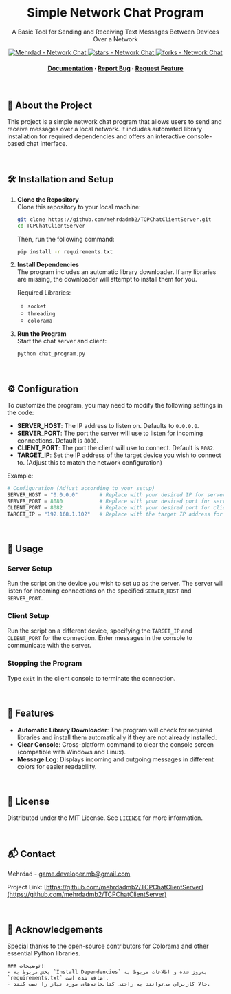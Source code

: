 <!-- بخش مرکزی توضیحات و مشخصات پروژه -->
<div align="center">
  
  <!-- عنوان پروژه -->
  <h1> Simple Network Chat Program </h1>
  <p> A Basic Tool for Sending and Receiving Text Messages Between Devices Over a Network </p>

  <!-- بخش باج‌ها (Badges) -->
  <a href="https://github.com/mehrdadmb2/TCPChatClientServer" title="Go to GitHub repo">
    <img src="https://img.shields.io/static/v1?label=Mehrdad&message=Network-Chat&color=blue&logo=github" alt="Mehrdad - Network Chat">
  </a>
  <a href="https://github.com/mehrdadmb2/TCPChatClientServer">
    <img src="https://img.shields.io/github/stars/mehrdadmb2/TCPChatClientServer?style=social" alt="stars - Network Chat">
  </a>
  <a href="https://github.com/mehrdadmb2/TCPChatClientServer">
    <img src="https://img.shields.io/github/forks/mehrdadmb2/TCPChatClientServer?style=social" alt="forks - Network Chat">
  </a>

  <!-- لینک‌های سریع -->
  <h4>
    <a href="https://github.com/mehrdadmb2/TCPChatClientServer/wiki">Documentation</a>
    <span> · </span>
    <a href="https://github.com/mehrdadmb2/TCPChatClientServer/issues">Report Bug</a>
    <span> · </span>
    <a href="https://github.com/mehrdadmb2/TCPChatClientServer/issues">Request Feature</a>
  </h4>
</div>

<br />

<!-- معرفی پروژه -->
## :star2: About the Project

This project is a simple network chat program that allows users to send and receive messages over a local network. It includes automated library installation for required dependencies and offers an interactive console-based chat interface.

<div>&nbsp;</div>

<!-- بخش راه‌اندازی پروژه -->
## 🛠️ Installation and Setup

1. **Clone the Repository**  
   Clone this repository to your local machine:
   ```bash
   git clone https://github.com/mehrdadmb2/TCPChatClientServer.git
   cd TCPChatClientServer
   ```
   
    Then, run the following command:
   ```bash
   pip install -r requirements.txt
   ```

2. **Install Dependencies**  
   The program includes an automatic library downloader. If any libraries are missing, the downloader will attempt to install them for you.

   Required Libraries:
   - `socket`
   - `threading`
   - `colorama`

3. **Run the Program**  
   Start the chat server and client:
   ```bash
   python chat_program.py
   ```

<div>&nbsp;</div>

<!-- توضیحات پیکربندی -->
## ⚙️ Configuration
To customize the program, you may need to modify the following settings in the code:

- **SERVER_HOST**: The IP address to listen on. Defaults to `0.0.0.0`.
- **SERVER_PORT**: The port the server will use to listen for incoming connections. Default is `8080`.
- **CLIENT_PORT**: The port the client will use to connect. Default is `8082`.
- **TARGET_IP**: Set the IP address of the target device you wish to connect to. (Adjust this to match the network configuration)

Example:
```python
# Configuration (Adjust according to your setup)
SERVER_HOST = "0.0.0.0"       # Replace with your desired IP for server listening
SERVER_PORT = 8080            # Replace with your desired port for server listening
CLIENT_PORT = 8082            # Replace with your desired port for client connection
TARGET_IP = "192.168.1.102"   # Replace with the target IP address for sending messages
```

<div>&nbsp;</div>

<!-- دستورالعمل‌های استفاده -->
## 🚀 Usage

### Server Setup
Run the script on the device you wish to set up as the server. The server will listen for incoming connections on the specified `SERVER_HOST` and `SERVER_PORT`.

### Client Setup
Run the script on a different device, specifying the `TARGET_IP` and `CLIENT_PORT` for the connection. Enter messages in the console to communicate with the server.

### Stopping the Program
Type `exit` in the client console to terminate the connection.

<div>&nbsp;</div>

<!-- ویژگی‌های برنامه -->
## 🎯 Features
- **Automatic Library Downloader**: The program will check for required libraries and install them automatically if they are not already installed.
- **Clear Console**: Cross-platform command to clear the console screen (compatible with Windows and Linux).
- **Message Log**: Displays incoming and outgoing messages in different colors for easier readability.

<div>&nbsp;</div>

<!-- لایسنس پروژه -->
## 📜 License
Distributed under the MIT License. See `LICENSE` for more information.

<div>&nbsp;</div>

<!-- اطلاعات تماس -->
## 📬 Contact
Mehrdad - [game.developer.mb@gmail.com](mailto:game.developer.mb@gmail.com)

Project Link: [https://github.com/mehrdadmb2/TCPChatClientServer](https://github.com/mehrdadmb2/TCPChatClientServer)

<div>&nbsp;</div>

<!-- قدردانی‌ها -->
## 🤝 Acknowledgements
Special thanks to the open-source contributors for Colorama and other essential Python libraries.
```
### توضیحات:
- بخش مربوط به `Install Dependencies` به‌روز شده و اطلاعات مربوط به `requirements.txt` اضافه شده است.
- حالا کاربران می‌توانند به راحتی کتابخانه‌های مورد نیاز را نصب کنند.

